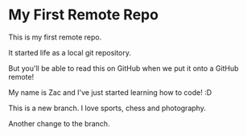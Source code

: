 # My First Remote Repo

This is my first remote repo.

It started life as a local git repository.

But you'll be able to read this on GitHub when we put it onto a GitHub remote!

My name is Zac and I've just started learning how to code! :D

This is a new branch. I love sports, chess and photography.

Another change to the branch.
